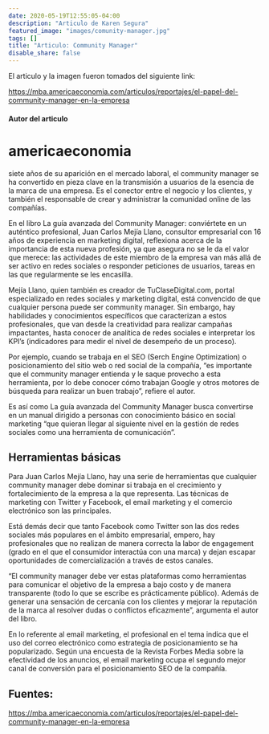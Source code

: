 ```yaml
---
date: 2020-05-19T12:55:05-04:00
description: "Articulo de Karen Segura"
featured_image: "images/comunity-manager.jpg"
tags: []
title: "Articulo: Community Manager"
disable_share: false
---
```


El articulo y la imagen fueron tomados del siguiente link:

https://mba.americaeconomia.com/articulos/reportajes/el-papel-del-community-manager-en-la-empresa

#### Autor del articulo

# americaeconomia


siete años de su aparición en el mercado laboral, el community manager se ha convertido en pieza clave en la transmisión a usuarios de la esencia de la marca de una empresa. Es el conector entre el negocio y los clientes, y también el responsable de crear y administrar la comunidad online de las compañías.

En el libro La guía avanzada del Community Manager: conviértete en un auténtico profesional, Juan Carlos Mejía Llano, consultor empresarial con 16 años de experiencia en marketing digital, reflexiona acerca de la importancia de esta nueva profesión, ya que asegura no se le da el valor que merece: las actividades de este miembro de la empresa van más allá de ser activo en redes sociales o responder peticiones de usuarios, tareas en las que regularmente se les encasilla.

Mejía Llano, quien también es creador de TuClaseDigital.com, portal especializado en redes sociales y marketing digital, está convencido de que cualquier persona puede ser community manager. Sin embargo, hay habilidades y conocimientos específicos que caracterizan a estos profesionales, que van desde la creatividad para realizar campañas impactantes, hasta conocer de analítica de redes sociales e interpretar los KPI’s (indicadores para medir el nivel de desempeño de un proceso).

Por ejemplo, cuando se trabaja en el SEO (Serch Engine Optimization) o posicionamiento del sitio web o red social de la compañía, “es importante que el community manager entienda y le saque provecho a esta herramienta, por lo debe conocer cómo trabajan Google y otros motores de búsqueda para realizar un buen trabajo”, refiere el autor.

Es así como La guía avanzada del Community Manager busca convertirse en un manual dirigido a personas con conocimiento básico en social marketing “que quieran llegar al siguiente nivel en la gestión de redes sociales como una herramienta de comunicación”.
## Herramientas básicas

Para Juan Carlos Mejía Llano, hay una serie de herramientas que cualquier community manager debe dominar si trabaja en el crecimiento y fortalecimiento de la empresa a la que representa. Las técnicas de marketing con Twitter y Facebook, el email marketing y el comercio electrónico son las principales.

Está demás decir que tanto Facebook como Twitter son las dos redes sociales más populares en el ámbito empresarial, empero, hay profesionales que no realizan de manera correcta la labor de engagement (grado en el que el consumidor interactúa con una marca) y dejan escapar oportunidades de comercialización a través de estos canales.

“El community manager debe ver estas plataformas como herramientas para comunicar el objetivo de la empresa a bajo costo y de manera transparente (todo lo que se escribe es prácticamente público). Además de generar una sensación de cercanía con los clientes y mejorar la reputación de la marca al resolver dudas o conflictos eficazmente”, argumenta el autor del libro.

En lo referente al email marketing, el profesional en el tema indica que el uso del correo electrónico como estrategia de posicionamiento se ha popularizado. Según una encuesta de la Revista Forbes Media sobre la efectividad de los anuncios, el email marketing ocupa el segundo mejor canal de conversión para el posicionamiento SEO de la compañía.


## Fuentes:

https://mba.americaeconomia.com/articulos/reportajes/el-papel-del-community-manager-en-la-empresa
